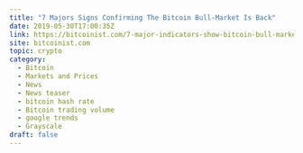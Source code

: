 ```yaml
---
title: "7 Majors Signs Confirming The Bitcoin Bull-Market Is Back"
date: 2019-05-30T17:00:35Z
link: https://bitcoinist.com/7-major-indicators-show-bitcoin-bull-market-back/?utm_medium=RSS&utm_source=hune
site: bitcoinist.com
topic: crypto
category:
  - Bitcoin
  - Markets and Prices
  - News
  - News teaser
  - bitcoin hash rate
  - Bitcoin trading volume
  - google trends
  - Grayscale
draft: false
---
```

